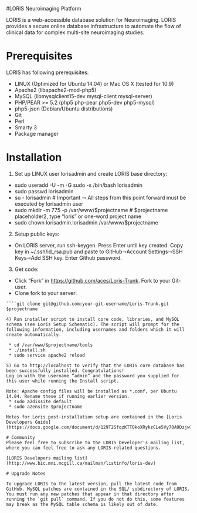 #LORIS Neuroimaging Platform

LORIS is a web-accessible database solution for Neuroimaging. LORIS provides a secure online database infrastructure to automate the flow of clinical data for complex multi-site neuroimaging studies.

# Prerequisites

LORIS has following prerequisites:

 * LINUX (Optimized for Ubuntu 14.04) or Mac OS X (tested for 10.9)
 * Apache2 (libapache2-mod-php5)
 * MySQL (libmysqlclient15-dev mysql-client mysql-server)
 * PHP/PEAR >= 5.2 (php5 php-pear php5-dev php5-mysql)
 * php5-json (Debian/Ubuntu distributions) 
 * Git
 * Perl
 * Smarty 3
 * Package manager

# Installation 

1) Set up LINUX user lorisadmin and create LORIS base directory:
 * sudo useradd -U -m -G sudo -s /bin/bash lorisadmin
 * sudo passwd lorisadmin
 * su - lorisadmin   # Important ⇾ All steps from this point forward must be executed by lorisadmin user
 * sudo mkdir -m 775 -p /var/www/$projectname  # $projectname placeholder2, type “loris” or one-word project name
 * sudo chown lorisadmin.lorisadmin /var/www/$projectname

2) Setup public keys: 
 * On LORIS server, run ssh-keygen. Press Enter until key created. Copy key in ~/.ssh/id_rsa.pub and paste to GitHub⇾Account Settings⇾SSH Keys⇾Add SSH key. Enter Github password.

3) Get code: 
 * Click “Fork” in https://github.com/aces/Loris-Trunk. Fork to your Git-user. 
 * Clone fork to your server: 
````cd /var/www/ 
````git clone git@github.com:your-git-username/Loris-Trunk.git $projectname

4) Run installer script to install core code, libraries, and MySQL schema (see Loris Setup Schematic). The script will prompt for the following information, including usernames and folders which it will create automatically.

 * cd /var/www/$projectname/tools
 * ./install.sh
 * sudo service apache2 reload

5) Go to http://localhost to verify that the LORIS core database has been successfully installed. Congratulations!
Log in with the username “admin” and the password you supplied for this user while running the Install script. 

Note: Apache config files will be installed as *.conf, per Ubuntu 14.04. Rename these if running earlier version.
 * sudo a2dissite default
 * sudo a2ensite $projectname

Notes for Loris post-installation setup are contained in the [Loris Developers Guide](https://docs.google.com/document/d/129T2SfqzKTTOkoXRykzCLe5Vy70A9Dzjw1O3vqgwsPQ).

# Community
Please feel free to subscribe to the LORIS Developer's mailing list, where you can feel free to ask any LORIS-related questions.

[LORIS Developers mailing list](http://www.bic.mni.mcgill.ca/mailman/listinfo/loris-dev)

# Upgrade Notes

To upgrade LORIS to the latest version, pull the latest code from GitHub. MySQL patches are contained in the SQL/ subdirectory of LORIS. You must run any new patches that appear in that directory after running the `git pull` command. If you do not do this, some features may break as the MySQL table schema is likely out of date.
